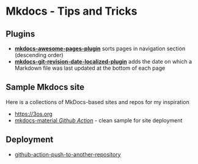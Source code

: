 # Mkdocs - Tips and Tricks

## Plugins

- [**mkdocs-awesome-pages-plugin**](https://github.com/lukasgeiter/mkdocs-awesome-pages-plugin) sorts pages in navigation section (descending order)
- [**mkdocs-git-revision-date-localized-plugin**](https://github.com/timvink/mkdocs-git-revision-date-localized-plugin) adds the date on which a Markdown file was last updated at the bottom of each page

## Sample Mkdocs site

Here is a collections of MkDocs-based sites and repos for my inspiration

- https://3os.org
- [mkdocs-material *Github Action*](https://github.com/squidfunk/mkdocs-material/blob/master/.github/workflows/documentation.yml) - clean sample for site deployment

## Deployment

- [github-action-push-to-another-repository](https://github.com/marketplace/actions/push-directory-to-another-repository)